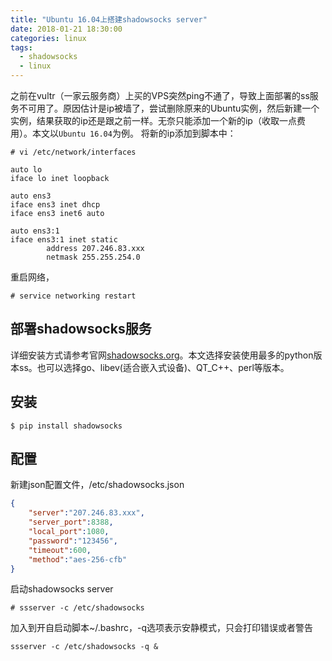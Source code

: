 ```yaml
---
title: "Ubuntu 16.04上搭建shadowsocks server"
date: 2018-01-21 18:30:00
categories: linux
tags:
  - shadowsocks
  - linux
---
```

之前在vultr（一家云服务商）上买的VPS突然ping不通了，导致上面部署的ss服务不可用了。原因估计是ip被墙了，尝试删除原来的Ubuntu实例，然后新建一个实例，结果获取的ip还是跟之前一样。无奈只能添加一个新的ip（收取一点费用）。本文以`Ubuntu 16.04`为例。
将新的ip添加到脚本中：
<!-- more -->
```
# vi /etc/network/interfaces

auto lo
iface lo inet loopback

auto ens3
iface ens3 inet dhcp
iface ens3 inet6 auto

auto ens3:1
iface ens3:1 inet static
        address 207.246.83.xxx
        netmask 255.255.254.0
```
重启网络，
```
# service networking restart
```

## 部署shadowsocks服务
详细安装方式请参考官网[shadowsocks.org][1]。本文选择安装使用最多的python版本ss。也可以选择go、libev(适合嵌入式设备)、QT_C++、perl等版本。
## 安装
```
$ pip install shadowsocks
```
## 配置
新建json配置文件，/etc/shadowsocks.json
```json
{
    "server":"207.246.83.xxx",
    "server_port":8388,
    "local_port":1080,
    "password":"123456",
    "timeout":600,
    "method":"aes-256-cfb"
}
```
启动shadowsocks server
```
# ssserver -c /etc/shadowsocks
```
加入到开自启动脚本~/.bashrc，-q选项表示安静模式，只会打印错误或者警告
```
ssserver -c /etc/shadowsocks -q &
```

[1]: http://www.shadowsocks.org "shadowsocks"